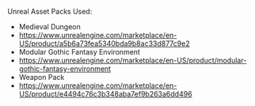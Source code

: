 Unreal Asset Packs Used:

- Medieval Dungeon
- https://www.unrealengine.com/marketplace/en-US/product/a5b6a73fea5340bda9b8ac33d877c9e2
- Modular Gothic Fantasy Environment
- https://www.unrealengine.com/marketplace/en-US/product/modular-gothic-fantasy-environment
- Weapon Pack
- https://www.unrealengine.com/marketplace/en-US/product/e4494c76c3b348aba7ef9b263a6dd496
